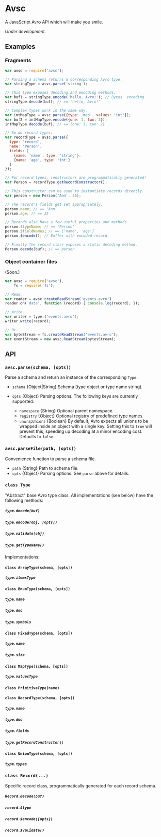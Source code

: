 # Avsc

A JavaScript Avro API which will make you smile.

*Under development.*


## Examples


### Fragments

```javascript
var avsc = require('avsc');

// Parsing a schema returns a corresponding Avro type.
var stringType = asvc.parse('string');

// This type exposes decoding and encoding methods.
var buf1 = stringType.encode('hello, Avro!'); // Bytes  encoding
stringType.decode(buf); // == 'hello, Avro!'

// Complex types work in the same way.
var intMapType = avsc.parse({type: 'map', values: 'int'});
var buf2 = intMapType.encode({one: 1, two: 2});
intMapType.decode(buf); // == {one: 1, two: 2}

// So do record types.
var recordType = avsc.parse({
  type: 'record',
  name: 'Person',
  fields: [
    {name: 'name', type: 'string'},
    {name: 'age', type: 'int'}
  ]
});

// For record types, constructors are programmatically generated!
var Person = recordType.getRecordConstructor();

// This constructor can be used to instantiate records directly.
var person = new Person('Ann', 25);

// The record's fields get set appropriately.
person.name; // == 'Ann'
person.age; // == 25

// Records also have a few useful properties and methods.
person.$typeName; // == 'Person'
person.$fieldNames; // == ['name', 'age']
person.$encode(); // Buffer with encoded record.

// Finally the record class exposes a static decoding method.
Person.decode(buf); // == person
```


### Object container files

(Soon.)

```javascript
var avsc = require('avsc'),
    fs = require('fs');

// Read.
var reader = avsc.createReadStream('events.avro')
reader.on('data', function (record) { console.log(record); });

// Write.
var writer = type.('events.avro');
writer.write(record);

// Or.
var byteStream = fs.createReadStream('events.avro');
var eventStream = new avsc.ReadStream(bytesStream);


```


## API

### `avsc.parse(schema, [opts])`

Parse a schema and return an instance of the corresponding `Type`.

+ `schema` {Object|String} Schema (type object or type name string).
+ `opts` {Object} Parsing options. The following keys are currently supported:

  + `namespace` {String} Optional parent namespace.
  + `registry` {Object} Optional registry of predefined type names.
  + `unwrapUnions` {Boolean} By default, Avro expects all unions to be wrapped
    inside an object with a single key. Setting this to `true` will prevent
    this, speeding up decoding at a minor encoding cost. Defaults to `false`.

### `avsc.parseFile(path, [opts])`

Convenience function to parse a schema file.

+ `path` {String} Path to schema file.
+ `opts` {Object} Parsing options. See `parse` above for details.

### `class Type`

"Abstract" base Avro type class. All implementations (see below) have the
following methods:

##### `type.decode(buf)`
##### `type.encode(obj, [opts])`
##### `type.validate(obj)`
##### `type.getTypeName()`

Implementations:

#### `class ArrayType(schema, [opts])`
##### `type.itemsType`

#### `class EnumType(schema, [opts])`
##### `type.name`
##### `type.doc`
##### `type.symbols`

#### `class FixedType(schema, [opts])`
##### `type.name`
##### `type.size`

#### `class MapType(schema, [opts])`
##### `type.valuesType`

#### `class PrimitiveType(name)`

#### `class RecordType(schema, [opts])`
##### `type.name`
##### `type.doc`
##### `type.fields`
##### `type.getRecordConstructor()`

#### `class UnionType(schema, [opts])`
##### `type.types`

### `class Record(...)`

Specific record class, programmatically generated for each record schema.

##### `Record.decode(buf)`
##### `record.$type`
##### `record.$encode([opts])`
##### `record.$validate()`
